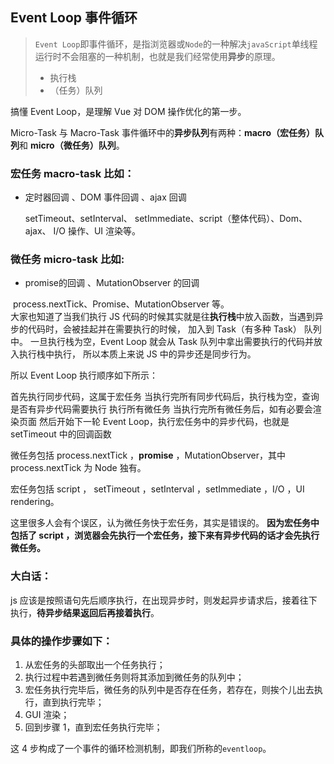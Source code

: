 ##  Event Loop  事件循环

>`Event Loop`即事件循环，是指浏览器或`Node`的一种解决`javaScript`单线程运行时不会阻塞的一种机制，也就是我们经常使用**异步**的原理。
>
>- 执行栈
>- （任务）队列

搞懂 Event Loop，是理解 Vue 对 DOM 操作优化的第一步。

Micro-Task 与 Macro-Task
事件循环中的**异步队列**有两种：**macro（宏任务）队列**和 **micro（微任务）队列**。

### 宏任务 macro-task 比如： 

- 定时器回调 、DOM 事件回调 、ajax 回调

   setTimeout、setInterval、 setImmediate、script（整体代码）、Dom、ajax、 I/O 操作、UI 渲染等。

### 微任务 micro-task 比如: 

- promise的回调    、MutationObserver 的回调

​    process.nextTick、Promise、MutationObserver 等。
​    
大家也知道了当我们执行 JS 代码的时候其实就是往**执行栈**中放入函数，当遇到异步的代码时，会被挂起并在需要执行的时候，
加入到 Task（有多种 Task） 队列中。
一旦执行栈为空，Event Loop 就会从 Task 队列中拿出需要执行的代码并放入执行栈中执行，
所以本质上来说 JS 中的异步还是同步行为。

所以 Event Loop 执行顺序如下所示：

首先执行同步代码，这属于宏任务
当执行完所有同步代码后，执行栈为空，查询是否有异步代码需要执行
执行所有微任务
当执行完所有微任务后，如有必要会渲染页面
然后开始下一轮 Event Loop，执行宏任务中的异步代码，也就是 setTimeout 中的回调函数

微任务包括 process.nextTick ，**promise** ，MutationObserver，其中 process.nextTick 为 Node 独有。

宏任务包括 script ， setTimeout ，setInterval ，setImmediate ，I/O ，UI rendering。

这里很多人会有个误区，认为微任务快于宏任务，其实是错误的。
**因为宏任务中包括了 script ，浏览器会先执行一个宏任务，接下来有异步代码的话才会先执行微任务。**



### 大白话：

js 应该是按照语句先后顺序执行，在出现异步时，则发起异步请求后，接着往下执行，**待异步结果返回后再接着执行**。

### 具体的操作步骤如下：

1. 从宏任务的头部取出一个任务执行；
2. 执行过程中若遇到微任务则将其添加到微任务的队列中；
3. 宏任务执行完毕后，微任务的队列中是否存在任务，若存在，则挨个儿出去执行，直到执行完毕；
4. GUI 渲染；
5. 回到步骤 1，直到宏任务执行完毕；

这 4 步构成了一个事件的循环检测机制，即我们所称的`eventloop`。

